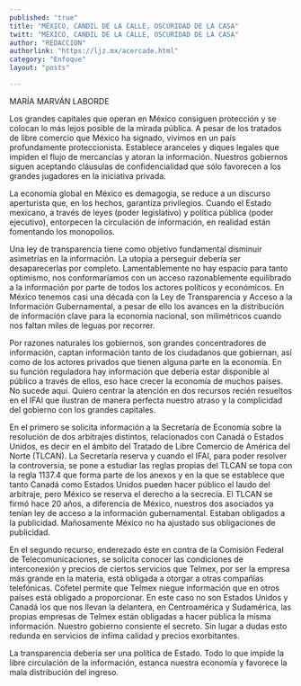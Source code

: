 ```yaml
---
published: "true"
title: "MÉXICO, CANDIL DE LA CALLE, OSCURIDAD DE LA CASA"
twitt: "MÉXICO, CANDIL DE LA CALLE, OSCURIDAD DE LA CASA"
author: "REDACCION"
authorlink: "https://ljz.mx/acercade.html"
category: "Enfoque"
layout: "posts"

---
```



  MARÍA MARVÁN LABORDE



  Los grandes capitales que operan en México consiguen protección y se colocan lo más lejos posible de la mirada pública. A pesar de los tratados de libre comercio que México ha signado, vivimos en un país profundamente proteccionista. Establece aranceles y diques legales que impiden el flujo de mercancías y atoran la información. Nuestros gobiernos siguen aceptando cláusulas de confidencialidad que sólo favorecen a los grandes jugadores en la iniciativa privada.






  La economía global en México es demagogia, se reduce a un discurso aperturista que, en los hechos, garantiza privilegios. Cuando el Estado mexicano, a través de leyes (poder legislativo) y política pública (poder ejecutivo), entorpecen la circulación de información, en realidad están fomentando los monopolios.



  Una ley de transparencia tiene como objetivo fundamental disminuir asimetrías en la información. La utopía a perseguir debería ser desaparecerlas por completo. Lamentablemente no hay espacio para tanto optimismo, nos conformaríamos con un acceso razonablemente equilibrado a la información por parte de todos los actores políticos y económicos. En México tenemos casi una década con la Ley de Transparencia y Acceso a la Información Gubernamental, a pesar de ello los avances en la distribución de información clave para la economía nacional, son milimétricos cuando nos faltan miles de leguas por recorrer.



  Por razones naturales los gobiernos, son grandes concentradores de información, captan información tanto de los ciudadanos que gobiernan, así como de los actores privados que tienen alguna parte en la economía. En su función reguladora hay información que debería estar disponible al público a través de ellos, eso hace crecer la economía de muchos países. No sucede aquí. Quiero centrar la atención en dos recursos recién resueltos en el IFAI que ilustran de manera perfecta nuestro atraso y la complicidad del gobierno con los grandes capitales.



  En el primero se solicita información a la Secretaría de Economía sobre la resolución de dos arbitrajes distintos, relacionados con Canadá o Estados Unidos, es decir en el ámbito del Tratado de Libre Comercio de América del Norte (TLCAN). La Secretaría reserva y cuando el IFAI, para poder resolver la controversia, se pone a estudiar las reglas propias del TLCAN se topa con la regla 1137.4 que forma parte de los anexos y en la que se establece que tanto Canadá como Estados Unidos pueden hacer público el laudo del arbitraje, pero México se reserva el derecho a la secrecía. El TLCAN se firmó hace 20 años, a diferencia de México, nuestros dos asociados ya tenían ley de acceso a la información gubernamental. Estaban obligados a la publicidad. Mañosamente México no ha ajustado sus obligaciones de publicidad.



  En el segundo recurso, enderezado éste en contra de la Comisión Federal de Telecomunicaciones, se solicita conocer las condiciones de interconexión y precios de ciertos servicios que Telmex, por ser la empresa más grande en la materia, está obligada a otorgar a otras compañías telefónicas. Cofetel permite que Telmex niegue información que en otros países está obligado a proporcionar. En este caso no son Estados Unidos y Canadá los que nos llevan la delantera, en Centroamérica y Sudamérica, las propias empresas de Telmex están obligadas a hacer pública la misma información. Nuestro gobierno consiente el secreto. Sin lugar a dudas esto redunda en servicios de ínfima calidad y precios exorbitantes.



  La transparencia debería ser una política de Estado. Todo lo que impide la libre circulación de la información, estanca nuestra economía y favorece la mala distribución del ingreso.

